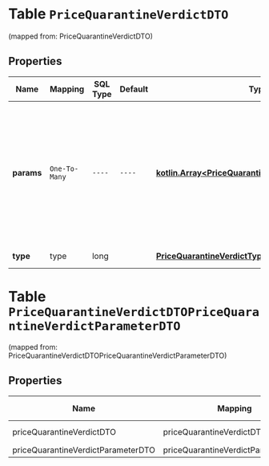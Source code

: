 
# Table `PriceQuarantineVerdictDTO`
(mapped from: PriceQuarantineVerdictDTO)

## Properties
Name | Mapping | SQL Type | Default | Type | Description | Notes
---- | ------- | -------- | ------- | ---- | ----------- | -----
**params** | `One-To-Many` | `----` | `----`  | [**kotlin.Array&lt;PriceQuarantineVerdictParameterDTO&gt;**](PriceQuarantineVerdictParameterDTO.md) | Цена, из-за которой товар попал в карантин, и значения для сравнения. Конкретный набор параметров зависит от типа карантина. | 
**type** | type | long |  | [**PriceQuarantineVerdictType**](PriceQuarantineVerdictType.md) |  |  [optional] [foreignkey]


# **Table `PriceQuarantineVerdictDTOPriceQuarantineVerdictParameterDTO`**
(mapped from: PriceQuarantineVerdictDTOPriceQuarantineVerdictParameterDTO)

## Properties
Name | Mapping | SQL Type | Default | Type | Description | Notes
---- | ------- | -------- | ------- | ---- | ----------- | -----
priceQuarantineVerdictDTO | priceQuarantineVerdictDTO | long | | kotlin.Long | Primary Key | *one*
priceQuarantineVerdictParameterDTO | priceQuarantineVerdictParameterDTO | long | | kotlin.Long | Foreign Key | *many*




